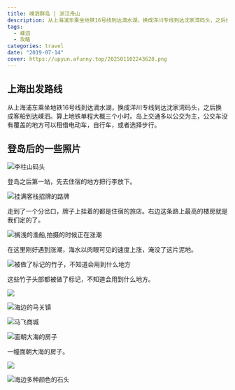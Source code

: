 ```yaml
---
title: 嵊泗群岛 | 浙江舟山
description: 从上海浦东乘坐地铁16号线到达滴水湖，换成洋川专线到达沈家湾码头，之后换成客船到达嵊泗。算上地铁单程大概三个小时。岛上交通多以公交为主，公交车没有覆盖的地方可以租借电动车或者自行车，或者选择步行。
tags:
  - 嵊泗
  - 攻略
categories: travel
date: "2019-07-14"
cover: https://upyun.afunny.top/202501102243628.png
---
```

## 上海出发路线
从上海浦东乘坐地铁16号线到达滴水湖，换成洋川专线到达沈家湾码头，之后换成客船到达嵊泗。算上地铁单程大概三个小时。岛上交通多以公交为主，公交车没有覆盖的地方可以租借电动车，自行车，或者选择步行。

## 登岛后的一些照片
![李柱山码头](https://static.afunny.top/2023/202304200947680.png)

登岛之后第一站，先去住宿的地方把行李放下。

![挂满客栈招牌的路牌](https://static.afunny.top/2023/202304200947391.png)

走到了一个分岔口，牌子上挂着的都是住宿的旅店。右边这条路上最高的楼房就是我们定的了。

![搁浅的渔船,拍摄的时候正在涨潮](https://static.afunny.top/2023/202304200948919.png)

在这里刚好遇到涨潮，海水以肉眼可见的速度上涨，淹没了这片泥地。

![被做了标记的竹子，不知道会用到什么地方](https://static.afunny.top/2023/202304200948577.png)

这些竹子头部都被做了标记，不知道会用到什么地方。

![](https://static.afunny.top/2023/202304200948748.png)

![海边的马关镇](https://static.afunny.top/2023/202304200948747.png)

![马飞商城](https://static.afunny.top/2023/202304200948678.png)

![面朝大海的房子](https://static.afunny.top/2023/202304200949122.png)

一幢面朝大海的房子。

![](https://static.afunny.top/2023/202304200949099.png)

![海边多种颜色的石头](https://static.afunny.top/2023/202304200949644.png)

